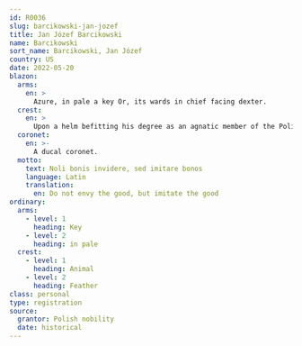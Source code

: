 ```yaml
---
id: R0036
slug: barcikowski-jan-jozef
title: Jan Józef Barcikowski
name: Barcikowski
sort_name: Barcikowski, Jan Józef
country: US
date: 2022-05-20
blazon:
  arms:
    en: >
      Azure, in pale a key Or, its wards in chief facing dexter.
  crest:
    en: >
      Upon a helm befitting his degree as an agnatic member of the Polish Szlachta, with mantling Azure doubled Argent, are set issuant from the coronet, five ostrich feathers Argent, quilled Sable.
  coronet:
    en: >-
      A ducal coronet.
  motto:
    text: Noli bonis invidere, sed imitare bonos
    language: Latin
    translation:
      en: Do not envy the good, but imitate the good
ordinary:
  arms:
    - level: 1
      heading: Key
    - level: 2
      heading: in pale
  crest:
    - level: 1
      heading: Animal
    - level: 2
      heading: Feather
class: personal
type: registration
source:
  grantor: Polish nobility
  date: historical
---
```

